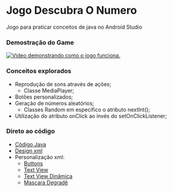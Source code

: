 # Jogo Descubra O Numero
<p>Jogo para praticar conceitos de java no Android Studio</p>

### Demostração do Game
[![Video demonstrando como o jogo funciona.](http://img.youtube.com/vi/HkVYSTzW28Q/0.jpg)](http://www.youtube.com/watch?v=HkVYSTzW28Q "Demostração do Game")


### Conceitos explorados

* Reprodução de sons através de ações;
  - Classe MediaPlayer;
* Botões personalizados;
* Geração de números aleatórios;
  - Classes Random em especifico o atributo nextInt();
* Utilização do atributo onClick ao invés do setOnClickListener;

### Direto ao código

* [Código Java](https://github.com/patrikrufino/Jogo-Descubra-O-Numero/blob/main/app/src/main/java/com/example/jogo_descubra_o_numero/MainActivity.java)
* [Design xml](https://github.com/patrikrufino/Jogo-Descubra-O-Numero/blob/main/app/src/main/res/layout/activity_main.xml)
* Personalização xml:
  - [Buttons](https://github.com/patrikrufino/Jogo-Descubra-O-Numero/blob/main/app/src/main/res/drawable/button_mod.xml)
  - [Text View](https://github.com/patrikrufino/Jogo-Descubra-O-Numero/blob/main/app/src/main/res/drawable/edit_mod.xml)
  - [Text View Dinâmica](https://github.com/patrikrufino/Jogo-Descubra-O-Numero/blob/main/app/src/main/res/drawable/icon_mod.xml)
  - [Mascara Degradê](https://github.com/patrikrufino/Jogo-Descubra-O-Numero/blob/main/app/src/main/res/drawable/transparentepretoecinza.xml)
